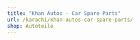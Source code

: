 ```yaml
---
title: "Khan Autos - Car Spare Parts"
url: /karachi/khan-autos-car-spare-parts/
shop: Autoteile
---
```

